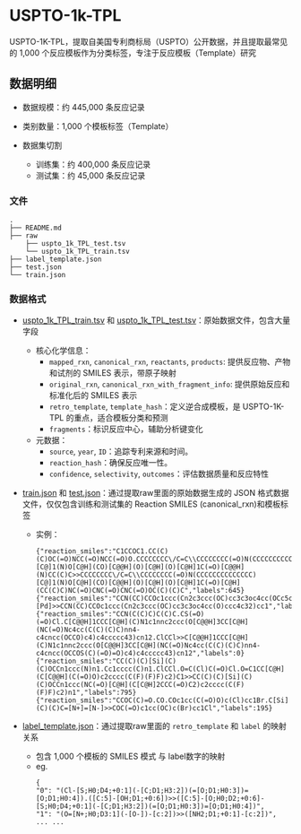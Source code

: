 # USPTO-1k-TPL

USPTO-1K-TPL，提取自美国专利商标局（USPTO）公开数据，并且提取最常见的 1,000 个反应模板作为分类标签，专注于反应模板（Template）研究

## 数据明细
- 数据规模：约 445,000 条反应记录

- 类别数量：1,000 个模板标签（Template）

- 数据集切割
  - 训练集：约 400,000 条反应记录
  - 测试集：约 45,000 条反应记录

  
### 文件
```
.
├── README.md
├── raw
    ├── uspto_1k_TPL_test.tsv
    └── uspto_1k_TPL_train.tsv
├── label_template.json
├── test.json
└── train.json
```
### 数据格式
- [uspto_1k_TPL_train.tsv](USPTO-1k-TPL/raw/uspto_1k_TPL_train.tsv) 和 [uspto_1k_TPL_test.tsv](USPTO-1k-TPL/raw/uspto_1k_TPL_test.tsv)：原始数据文件，包含大量字段
  - 核心化学信息：
    - `mapped_rxn`, `canonical_rxn`, `reactants`, `products`: 提供反应物、产物和试剂的 SMILES 表示，带原子映射
    - `original_rxn`, `canonical_rxn_with_fragment_info`: 提供原始反应和标准化后的 SMILES 表示
    - `retro_template`, `template_hash`：定义逆合成模板，是 USPTO-1K-TPL 的重点，适合模板分类和预测
    - `fragments`：标识反应中心，辅助分析键变化
  - 元数据：
    - `source`, `year`, `ID`：追踪专利来源和时间。
    - `reaction_hash`：确保反应唯一性。
    - `confidence`, `selectivity`, `outcomes`：评估数据质量和反应特性
  
- [train.json](USPTO-1k-TPL/train.json) 和 [test.json](USPTO-1k-TPL/test.json)：通过提取raw里面的原始数据生成的 JSON 格式数据文件，仅仅包含训练和测试集的 Reaction SMILES (canonical_rxn)和模板标签
  - 实例：
    ```
    {"reaction_smiles":"C1CCOC1.CC(C)(C)OC(=O)NCC(=O)NCC(=O)O.CCCCCCCC\/C=C\\CCCCCCCC(=O)N(CCCCCCCCCCCCCC)[C@]1(N)O[C@H](CO)[C@@H](O)[C@H](O)[C@H]1C(=O)[C@@H](N)CC(C)C>>CCCCCCCC\/C=C\\CCCCCCCC(=O)N(CCCCCCCCCCCCCC)[C@]1(N)O[C@H](CO)[C@@H](O)[C@H](O)[C@H]1C(=O)[C@H](CC(C)C)NC(=O)CNC(=O)CNC(=O)OC(C)(C)C","labels":645}
    {"reaction_smiles":"CCN(CC)CCOc1ccc(Cn2c3ccc(OC)cc3c3oc4cc(OCc5ccccc5)ccc4c32)cc1.CCO.[Pd]>>CCN(CC)CCOc1ccc(Cn2c3ccc(OC)cc3c3oc4cc(O)ccc4c32)cc1","labels":23}
    {"reaction_smiles":"CCN(C(C)C)C(C)C.CS(=O)(=O)Cl.C[C@@H]1CCC[C@H](C)N1c1nnc2ccc(O[C@@H]3CC[C@H](NC(=O)Nc4cc(C(C)(C)C)nn4-c4cncc(OCCO)c4)c4ccccc43)cn12.ClCCl>>C[C@@H]1CCC[C@H](C)N1c1nnc2ccc(O[C@@H]3CC[C@H](NC(=O)Nc4cc(C(C)(C)C)nn4-c4cncc(OCCOS(C)(=O)=O)c4)c4ccccc43)cn12","labels":0}
    {"reaction_smiles":"CC(C)(C)[Si](C)(C)OCCn1ccc(N)n1.Cc1cccc(C)n1.ClCCl.O=C(Cl)C(=O)Cl.O=C1CC[C@H](C[C@@H](C(=O)O)c2cccc(C(F)(F)F)c2)C1>>CC(C)(C)[Si](C)(C)OCCn1ccc(NC(=O)[C@H](C[C@H]2CCC(=O)C2)c2cccc(C(F)(F)F)c2)n1","labels":795}
    {"reaction_smiles":"CCOC(C)=O.CO.COc1cc(C(=O)O)c(Cl)cc1Br.C[Si](C)(C)C=[N+]=[N-]>>COC(=O)c1cc(OC)c(Br)cc1Cl","labels":195}
    ```

- [label_template.json](USPTO-1k-TPL/label_template.json)：通过提取raw里面的 `retro_template` 和 `label` 的映射关系
  - 包含 1,000 个模板的 SMILES 模式 与 label数字的映射
  - eg.
    ```
    {
    "0": "(Cl-[S;H0;D4;+0:1](-[C;D1;H3:2])(=[O;D1;H0:3])=[O;D1;H0:4]).([C:5]-[OH;D1;+0:6])>>([C:5]-[O;H0;D2;+0:6]-[S;H0;D4;+0:1](-[C;D1;H3:2])(=[O;D1;H0:3])=[O;D1;H0:4])",
    "1": "(O=[N+;H0;D3:1](-[O-])-[c:2])>>([NH2;D1;+0:1]-[c:2])",
    ... ... 
    ```
